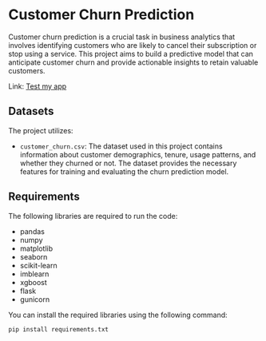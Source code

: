 # Customer Churn Prediction

Customer churn prediction is a crucial task in business analytics that involves identifying customers who are likely to cancel their subscription or stop using a service. This project aims to build a predictive model that can anticipate customer churn and provide actionable insights to retain valuable customers.

Link: [Test my app](https://sajid030-churn-predictor.hf.space/)

## Datasets

The project utilizes:

- `customer_churn.csv`: The dataset used in this project contains information about customer demographics, tenure, usage patterns, and whether they churned or not. The dataset provides the necessary features for training and evaluating the churn prediction model.

## Requirements

The following libraries are required to run the code:

- pandas
- numpy
- matplotlib
- seaborn
- scikit-learn
- imblearn
- xgboost
- flask
- gunicorn

You can install the required libraries using the following command:

```
pip install requirements.txt
```
